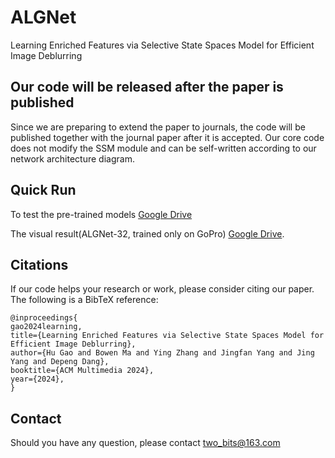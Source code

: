 # ALGNet
Learning Enriched Features via Selective State Spaces Model for Efficient Image Deblurring


##  Our code will be released after the paper is published

Since we are preparing to extend the paper to journals, the code will be published together with the journal paper after it is accepted.
Our core code does not modify the SSM module and can be self-written according to our network architecture diagram.


## Quick Run

To test the pre-trained models 
[Google Drive](https://drive.google.com/drive/folders/1WOYuuvGCDOJWo0U6PizE4780EmkxbDya?usp=sharing)


The visual result(ALGNet-32, trained only on GoPro)
[Google Drive](https://drive.google.com/drive/folders/1auM3j5Yx2HEKuDUlIJWDDlirvjnv_RvB?usp=sharing).

## Citations
If our code helps your research or work, please consider citing our paper.
The following is a BibTeX reference:

```
@inproceedings{
gao2024learning,
title={Learning Enriched Features via Selective State Spaces Model for Efficient Image Deblurring},
author={Hu Gao and Bowen Ma and Ying Zhang and Jingfan Yang and Jing Yang and Depeng Dang},
booktitle={ACM Multimedia 2024},
year={2024},
}
```


## Contact
Should you have any question, please contact two_bits@163.com

